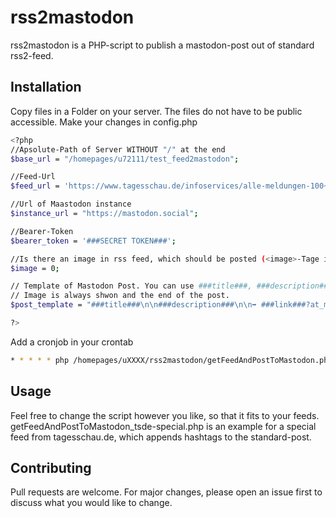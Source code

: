 # rss2mastodon

rss2mastodon is a PHP-script to publish a mastodon-post out of standard rss2-feed. 

## Installation
Copy files in a Folder on your server. The files do not have to be public accessible.
Make your changes in config.php 

```bash
<?php
//Apsolute-Path of Server WITHOUT "/" at the end
$base_url = "/homepages/u72111/test_feed2mastodon";

//Feed-Url
$feed_url = 'https://www.tagesschau.de/infoservices/alle-meldungen-100~rss2.xml';

//Url of Maastodon instance
$instance_url = "https://mastodon.social";

//Bearer-Token
$bearer_token = '###SECRET TOKEN###';

//Is there an image in rss feed, which should be posted (<image>-Tage is naecassary): 0 false or 1 for true 
$image = 0;

// Template of Mastodon Post. You can use ###title###, ###description### and ###link### and \n for line-break. 
// Image is always shwon and the end of the post. 
$post_template = "###title###\n\n###description###\n\n➡️ ###link###?at_medium=mastodon&at_campaign=tagesschau.de"

?>
```
Add a cronjob in your crontab

```bash
* * * * * php /homepages/uXXXX/rss2mastodon/getFeedAndPostToMastodon.php
```

## Usage
Feel free to change the script however you like, so that it fits to your feeds. getFeedAndPostToMastodon_tsde-special.php is an example for a special feed from tagesschau.de, which appends hashtags to the standard-post. 

## Contributing
Pull requests are welcome. For major changes, please open an issue first
to discuss what you would like to change.